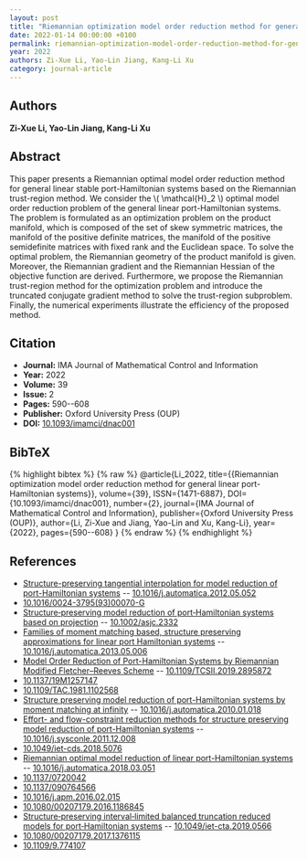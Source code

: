 ```yaml
---
layout: post
title: "Riemannian optimization model order reduction method for general linear port-Hamiltonian systems"
date: 2022-01-14 00:00:00 +0100
permalink: riemannian-optimization-model-order-reduction-method-for-general-linear-port-hamiltonian-systems
year: 2022
authors: Zi-Xue Li, Yao-Lin Jiang, Kang-Li Xu
category: journal-article
---
```

 
## Authors
**Zi-Xue Li, Yao-Lin Jiang, Kang-Li Xu**
 
## Abstract
This paper presents a Riemannian optimal model order reduction method for general linear stable port-Hamiltonian systems based on the Riemannian trust-region method. We consider the \\( \mathcal{H}_2 \\) optimal model order reduction problem of the general linear port-Hamiltonian systems. The problem is formulated as an optimization problem on the product manifold, which is composed of the set of skew symmetric matrices, the manifold of the positive definite matrices, the manifold of the positive semidefinite matrices with fixed rank and the Euclidean space. To solve the optimal problem, the Riemannian geometry of the product manifold is given. Moreover, the Riemannian gradient and the Riemannian Hessian of the objective function are derived. Furthermore, we propose the Riemannian trust-region method for the optimization problem and introduce the truncated conjugate gradient method to solve the trust-region subproblem. Finally, the numerical experiments illustrate the efficiency of the proposed method.
 
## Citation
- **Journal:** IMA Journal of Mathematical Control and Information
- **Year:** 2022
- **Volume:** 39
- **Issue:** 2
- **Pages:** 590--608
- **Publisher:** Oxford University Press (OUP)
- **DOI:** [10.1093/imamci/dnac001](https://doi.org/10.1093/imamci/dnac001)
 
## BibTeX
{% highlight bibtex %}
{% raw %}
@article{Li_2022,
  title={{Riemannian optimization model order reduction method for general linear port-Hamiltonian systems}},
  volume={39},
  ISSN={1471-6887},
  DOI={10.1093/imamci/dnac001},
  number={2},
  journal={IMA Journal of Mathematical Control and Information},
  publisher={Oxford University Press (OUP)},
  author={Li, Zi-Xue and Jiang, Yao-Lin and Xu, Kang-Li},
  year={2022},
  pages={590--608}
}
{% endraw %}
{% endhighlight %}
 
## References
- [Structure-preserving tangential interpolation for model reduction of port-Hamiltonian systems](structure-preserving-tangential-interpolation-for-model-reduction-of-port-hamiltonian-systems) -- [10.1016/j.automatica.2012.05.052](https://doi.org/10.1016/j.automatica.2012.05.052)
- [10.1016/0024-3795(93)00070-G](https://doi.org/10.1016/0024-3795(93)00070-G)
- [Structure‐preserving model reduction of port‐Hamiltonian systems based on projection](structure-preserving-model-reduction-of-port-hamiltonian-systems-based-on-projection) -- [10.1002/asjc.2332](https://doi.org/10.1002/asjc.2332)
- [Families of moment matching based, structure preserving approximations for linear port Hamiltonian systems](families-of-moment-matching-based-structure-preserving-approximations-for-linear-port-hamiltonian-systems) -- [10.1016/j.automatica.2013.05.006](https://doi.org/10.1016/j.automatica.2013.05.006)
- [Model Order Reduction of Port-Hamiltonian Systems by Riemannian Modified Fletcher–Reeves Scheme](model-order-reduction-of-port-hamiltonian-systems-by-riemannian-modified-fletcher-reeves-scheme) -- [10.1109/TCSII.2019.2895872](https://doi.org/10.1109/TCSII.2019.2895872)
- [10.1137/19M1257147](https://doi.org/10.1137/19M1257147)
- [10.1109/TAC.1981.1102568](https://doi.org/10.1109/TAC.1981.1102568)
- [Structure preserving model reduction of port-Hamiltonian systems by moment matching at infinity](structure-preserving-model-reduction-of-port-hamiltonian-systems-by-moment-matching-at-infinity) -- [10.1016/j.automatica.2010.01.018](https://doi.org/10.1016/j.automatica.2010.01.018)
- [Effort- and flow-constraint reduction methods for structure preserving model reduction of port-Hamiltonian systems](effort-and-flow-constraint-reduction-methods-for-structure-preserving-model-reduction-of-port-hamiltonian-systems) -- [10.1016/j.sysconle.2011.12.008](https://doi.org/10.1016/j.sysconle.2011.12.008)
- [10.1049/iet-cds.2018.5076](https://doi.org/10.1049/iet-cds.2018.5076)
- [Riemannian optimal model reduction of linear port-Hamiltonian systems](riemannian-optimal-model-reduction-of-linear-port-hamiltonian-systems) -- [10.1016/j.automatica.2018.03.051](https://doi.org/10.1016/j.automatica.2018.03.051)
- [10.1137/0720042](https://doi.org/10.1137/0720042)
- [10.1137/090764566](https://doi.org/10.1137/090764566)
- [10.1016/j.apm.2016.02.015](https://doi.org/10.1016/j.apm.2016.02.015)
- [10.1080/00207179.2016.1186845](https://doi.org/10.1080/00207179.2016.1186845)
- [Structure‐preserving interval‐limited balanced truncation reduced models for port‐Hamiltonian systems](structure-preserving-interval-limited-balanced-truncation-reduced-models-for-port-hamiltonian-systems) -- [10.1049/iet-cta.2019.0566](https://doi.org/10.1049/iet-cta.2019.0566)
- [10.1080/00207179.2017.1376115](https://doi.org/10.1080/00207179.2017.1376115)
- [10.1109/9.774107](https://doi.org/10.1109/9.774107)

